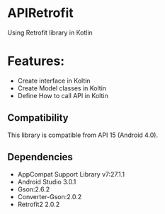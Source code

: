 APIRetrofit
=================

Using Retrofit library in Kotlin

Features:
=========
- Create interface in Koltin
- Create Model classes in Koltin
- Define How to call API in Koltin


Compatibility
-------------

This library is compatible from API 15 (Android 4.0).

Dependencies
------------
- AppCompat Support Library v7:27.1.1
- Android Studio 3.0.1
- Gson:2.6.2
- Converter-Gson:2.0.2
- Retrofit2 2.0.2